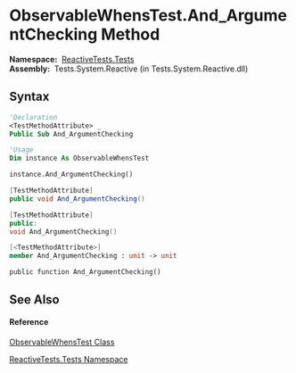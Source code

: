 # ObservableWhensTest.And\_ArgumentChecking Method

**Namespace:**  [ReactiveTests.Tests](ReactiveTests.Tests\ReactiveTests.Tests.md)  
**Assembly:**  Tests.System.Reactive (in Tests.System.Reactive.dll)

## Syntax

```vb
'Declaration
<TestMethodAttribute> _
Public Sub And_ArgumentChecking
```

```vb
'Usage
Dim instance As ObservableWhensTest

instance.And_ArgumentChecking()
```

```csharp
[TestMethodAttribute]
public void And_ArgumentChecking()
```

```c++
[TestMethodAttribute]
public:
void And_ArgumentChecking()
```

```fsharp
[<TestMethodAttribute>]
member And_ArgumentChecking : unit -> unit 
```

```jscript
public function And_ArgumentChecking()
```

## See Also

#### Reference

[ObservableWhensTest Class](ObservableWhensTest\ObservableWhensTest.md)

[ReactiveTests.Tests Namespace](ReactiveTests.Tests\ReactiveTests.Tests.md)





